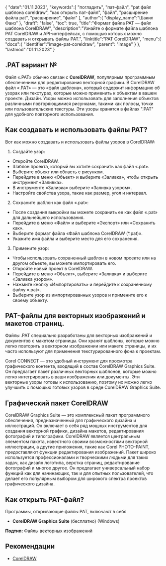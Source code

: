 {
"date":"01.11.2023",
   "keywords":[
"погладить",
"пат-файл",
"pat файл шаблона coreldraw",
"как открыть пат-файл",
"файл",
"расширение файла pat",
"расширение",
"файл"
],
   "author":{
"display_name":"Шакил Фаиз"
},
"draft": "false",
"toc": true,
"title":"Формат файла PAT — файл шаблона CorelDRAW",
   "description":"Узнайте о формате файла шаблона PAT CorelDRAW и API-интерфейсах, с помощью которых можно создавать и открывать файлы PAT.",
"linktitle":"PAT CorelDRAW",
   "menu":{
      "docs":{
         "identifier":"image-pat-coreldraw",
"parent": "image"
}
},
"lastmod":"01.11.2023"
}

## .PAT вариант №

Файл «.PAT» обычно связан с **CorelDRAW**, популярным программным обеспечением для редактирования векторной графики. В CorelDRAW файл «.PAT» — это «файл шаблона», который содержит информацию об узорах или текстурах, которые можно применить к объектам в вашем проекте. Дизайн. Узоры можно использовать для заполнения объектов различными повторяющимися рисунками, такими как полосы, точки или пользовательские текстуры. Эти узоры хранятся в файлах ".PAT" для удобного повторного использования.

## Как создавать и использовать файлы PAT?

Вот как можно создавать и использовать файлы узоров в CorelDRAW:

1. Создайте узор:
    



- Откройте CorelDRAW.
- Шаблон проекта, который вы хотите сохранить как файл «.pat».
- Выберите объект или область с рисунком.
- Перейдите в меню «Объект» и выберите «Заливка», чтобы открыть инструмент «Заливка».
- В инструменте «Заливка» выберите «Заливка узором».
- Настройте свойства узора, такие как размер, угол и интервал.
2. Сохраните шаблон как файл «.pat»:
    



- После создания выкройки вы можете сохранить ее как файл «.pat» для дальнейшего использования.
- Перейдите в меню «Файл» и выберите «Экспорт» или «Сохранить как».
- Выберите формат файла «Файл шаблона CorelDRAW (*.pat)».
- Укажите имя файла и выберите место для его сохранения.
3. Примените узор:
    



- Чтобы использовать сохраненный шаблон в новом проекте или на другом объекте, вы можете импортировать его.
- Откройте новый проект в CorelDRAW.
- Перейдите в меню «Объект», выберите «Заливка» и выберите «Заливка узором».
- Нажмите кнопку «Импортировать» и перейдите к сохраненному файлу «.pat».
- Выберите узор из импортированных узоров и примените его к своему объекту.

## PAT-файлы для векторных изображений и макетов страниц.

Файлы .PAT специально разработаны для векторных изображений и документов с макетом страницы. Они хранят шаблоны, которые можно легко повторить в векторном изображении или макете страницы, и их часто используют для применения текстурированного фона к проектам.

Corel CONNECT — это удобный инструмент для просмотра графического контента, входящий в состав CorelDRAW Graphics Suite. Он предлагает пакет различных векторных шаблонов, которые можно легко интегрировать в ваши изображения или документы. Эти векторные узоры готовы к использованию, поэтому их можно легко улучшить с помощью готовых узоров в среде CorelDRAW Graphics Suite.

## Графический пакет CorelDRAW

CorelDRAW Graphics Suite — это комплексный пакет программного обеспечения, предназначенный для графического дизайна и иллюстраций. Он включает в себя ряд мощных инструментов для создания векторной графики, дизайна макетов, редактирования фотографий и типографики. CorelDRAW является центральным элементом пакета, известного своими возможностями векторной иллюстрации, а другие приложения, такие как Corel PHOTO-PAINT, предоставляют функции редактирования изображений. Пакет широко используется профессионалами и творческими людьми для таких задач, как дизайн логотипа, верстка страниц, редактирование фотографий и многое другое. Он предлагает универсальный набор функций как для начинающих, так и для опытных пользователей, что делает его популярным выбором для широкого спектра проектов графического дизайна.

## Как открыть PAT-файл?

Программы, открывающие файлы PAT, включают в себя

- **CorelDRAW Graphics Suite** (бесплатно) (Windows)

**Подтип:** Файлы векторных изображений

## Рекомендации
* [CorelDRAW](https://en.wikipedia.org/wiki/CorelDRAW)
